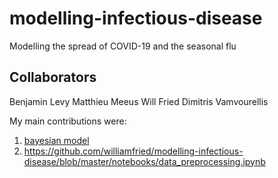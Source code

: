 # modelling-infectious-disease
Modelling the spread of COVID-19 and the seasonal flu

## Collaborators

Benjamin Levy
Matthieu Meeus
Will Fried
Dimitris Vamvourellis

My main contributions were:
 1. [bayesian model](https://github.com/williamfried/modelling-infectious-disease/blob/master/notebooks/bayesian_model.ipynb)
 2. https://github.com/williamfried/modelling-infectious-disease/blob/master/notebooks/data_preprocessing.ipynb
